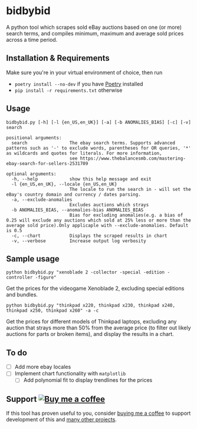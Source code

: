 # bidbybid

A python tool which scrapes sold eBay auctions based on one (or more) search terms, and compiles minimum, maximum and average sold prices across a time period.

## Installation & Requirements

Make sure you're in your virtual environment of choice, then run
- `poetry install --no-dev` if you have [Poetry](https://python-poetry.org/) installed
- `pip install -r requirements.txt` otherwise

## Usage
```
bidbybid.py [-h] [-l {en_US,en_UK}] [-a] [-b ANOMALIES_BIAS] [-c] [-v] search

positional arguments:
  search                The ebay search terms. Supports advanced patterns such as '-' to exclude words, parentheses for OR queries, '*' as wildcards and quotes for literals. For more information, 
                        see https://www.thebalancesmb.com/mastering-ebay-search-for-sellers-2531709

optional arguments:
  -h, --help            show this help message and exit
  -l {en_US,en_UK}, --locale {en_US,en_UK}
                        The locale to run the search in - will set the eBay's country domain and currency / dates parsing.
  -a, --exclude-anomalies
                        Excludes auctions which strays
  -b ANOMALIES_BIAS, --anomalies-bias ANOMALIES_BIAS
                        Bias for excluding anomalies(e.g. a bias of 0.25 will exclude any auctions which sold at 25% less or more than the average sold price).Only applicaple with --exclude-anomalies. Default is 0.5
  -c, --chart           Displays the scraped results in chart
  -v, --verbose         Increase output log verbosity
```

## Sample usage
```
python bidbybid.py "xenoblade 2 -collector -special -edition -controller -figure"
```
Get the prices for the videogame Xenoblade 2, excluding special editions and bundles.

```
python bidbybid.py "thinkpad x220, thinkpad x230, thinkpad x240, thinkpad x250, thinkpad x260" -a -c 
```
Get the prices for different models of Thinkpad laptops, excluding any auction that strays more than 50% from the average price (to filter out likely auctions for parts or broken items), and display the results in a chart.

## To do
- [ ] Add more ebay locales
- [ ] Implement chart functionality with `matplotlib`
  - [ ] Add polynomial fit to display trendlines for the prices

## Support [![Buy me a coffee](https://img.shields.io/badge/-buy%20me%20a%20coffee-lightgrey?style=flat&logo=buy-me-a-coffee&color=FF813F&logoColor=white "Buy me a coffee")](https://www.buymeacoffee.com/leoncvlt)
If this tool has proven useful to you, consider [buying me a coffee](https://www.buymeacoffee.com/leoncvlt) to support development of this and [many other projects](https://github.com/leoncvlt?tab=repositories).
